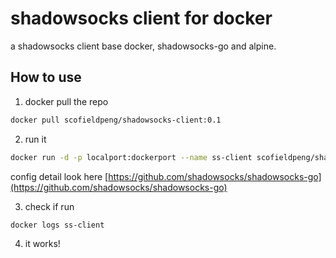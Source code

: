 # shadowsocks client for docker

a shadowsocks client base docker, shadowsocks-go and alpine.

## How to use

1. docker pull the repo
```bash
docker pull scofieldpeng/shadowsocks-client:0.1
```
2. run it
```bash
docker run -d -p localport:dockerport --name ss-client scofieldpeng/shadowsocks-client:0.1 -s server_address -p server_port -k password -m aes-128-cfb -b local_address -l local_port
```
config detail look here [https://github.com/shadowsocks/shadowsocks-go](https://github.com/shadowsocks/shadowsocks-go)

3. check if run
```bash
docker logs ss-client
```

4. it works!



